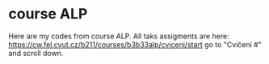 # course ALP

Here are my codes from course ALP.
All taks assigments are here: 
https://cw.fel.cvut.cz/b211/courses/b3b33alp/cviceni/start
go to "Cvičení #" and scroll down.
